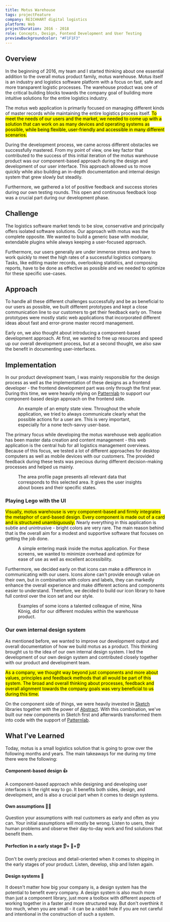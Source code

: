 ```yaml
---
title: Motus Warehouse
tags: projectFeature
company: REICHHART digital logistics
platform: Web
projectDuration: 2016 - 2018
role: Concepts, Design, Fontend Development and User Testing
previewBackgroundcolor: "#F1F1F3"
---
```


<section class="f-mb10 f-mb12-m">
  <div class="wrapper">
    <h2 class="area-title">Overview</h2>
    <div class="cs-section cs-section--half">
      <div class="cs-section-content">
        <p>In the beginning of 2016, my team and I started thinking about one essential addition to the overall motus product family, motus warehouse. Motus itself is an industry and logistics software platform with a focus on fast, safe and more transparent logistic processes. The warehouse product was one of the critical building blocks towards the company goal of building more intuitive solutions for the entire logistics industry.</p>
        <p>The motus web application is primarily focused on managing different kinds of master records while maintaining the entire logistics process itself. <mark>To meet the needs of our users and the market, we needed to come up with a solution that can work on as many devices and operating systems as possible, while being flexible, user-friendly and accessible in many different scenarios.</mark></p>
        <p>During the development process, we came across different obstacles we successfully mastered. From my point of view, one key factor that contributed to the success of this initial iteration of the motus warehouse product was our component-based approach during the design and development of our user interface. This approach allowed us to move quickly while also building an in-depth documentation and internal design system that grew slowly but steadily.</p>
        <p>Furthermore, we gathered a lot of positive feedback and success stories during our own testing rounds. This open and continuous feedback loop was a crucial part during our development phase.</p>
      </div>
    </div>
  </div>
</section>
<section class="f-mb10 f-mb12-m">
  <div class="wrapper">
    <div class="f-mb10 f-mb12-m cs-section cs-section--half">
      <div class="cs-section-content">
        <h2 class="area-title">Challenge</h2>
        <p>The logistics software market tends to be slow, conservative and principally offers isolated software solutions. Our approach with motus was the complete opposite. We wanted to build a generic base with modular, extendable plugins while always keeping a user-focused approach.</p>
        <p>Furthermore, our users generally are under immense stress and have to work quickly to meet the high rates of a successful logistics company. Tasks, like editing master records, overlooking statistics, and composing reports, have to be done as effective as possible and we needed to optimize for these specific use-cases.</p>
      </div>
    </div>
    <div class="cs-section cs-section--half">
      <div class="cs-section-content">
        <h2 class="area-title">Approach</h2>
        <p>To handle all these different challenges successfully and be as beneficial to our users as possible, we built different prototypes and kept a close communication line to our customers to get their feedback early on. These prototypes were mostly static web applications that incorporated different ideas about fast and error-prone master record management.</p>
        <p>Early on, we also thought about introducing a component-based development approach. At first, we wanted to free up resources and speed up our overall development process, but at a second thought, we also saw the benefit in documenting user-interfaces.</p>
      </div>
    </div>
  </div>
</section>
<section class="cs-area f-mb10 f-mb12-m">
  <div class="wrapper">
    <h2 class="area-title">Implementation</h2>
    <div class="cs-section cs-section--screens">
      <p>In our product development team, I was mainly responsible for the design process as well as the implementation of these designs as a frontend developer - the frontend development part was only through the first year. During this time, we were heavily relying on <a href="https://patternlab.io">Patternlab</a> to support our component-based design approach on the frontend side.</p>
      <figure>
        <img alt="" src="https://fruechtl.me/media/pages/work/case-studies/motus-warehouse/137889687-1549818932/contact-empty-state.jpg">
        <figcaption>An example of an empty state view. Throughout the whole application, we tried to always communicate clearly what the possible actions for a user are. This is very important, especially for a none tech-savvy user-base.</figcaption>
      </figure>
      <p>The primary focus while developing the motus warehouse web application has been master data creation and content management - this web application is the central hub for all logistics management overviews. Because of this focus, we tested a lot of different approaches for desktop computers as well as mobile devices with our customers. The provided feedback during these tests was precious during different decision-making processes and helped us mainly.</p>
      <figure class="rev">
        <img alt="" src="https://fruechtl.me/media/pages/work/case-studies/motus-warehouse/3632513332-1549818931/area-profile.jpg">
        <figcaption>The area profile page presents all relevant data that corresponds to this selected area. It gives the user insights about boxes and their specific states.</figcaption>
      </figure>
      <h3>Playing Lego with the UI</h3>
      <p><mark>Visually, motus warehouse is very component-based and firmly integrates the metaphor of card-based design. Every component is made out of a card and is structured unambiguously.</mark> Nearly everything in this application is subtle and unintrusive - bright colors are very rare. The main reason behind that is the overall aim for a modest and supportive software that focuses on getting the job done.</p>
      <figure>
        <img alt="" src="https://fruechtl.me/media/pages/work/case-studies/motus-warehouse/2203019454-1549818931/add-new-area-error.jpg">
        <figcaption>A simple entering mask inside the motus application. For these screens, we wanted to minimize overhead and optimize for ease of use as well as excellent accessibility.</figcaption>
      </figure>
      <p>Furthermore, we decided early on that icons can make a difference in communicating with our users. Icons alone can't provide enough value on their own, but in combination with colors and labels, they can markedly enhance the overall experience and make different actions and components easier to understand. Therefore, we decided to build our icon library to have full control over the icon set and our style.</p>
      <figure>
        <img alt="" src="https://fruechtl.me/media/pages/work/case-studies/motus-warehouse/3741995383-1549818931/module_icons.png">
        <figcaption>Examples of some icons a talented colleague of mine, Nina König, did for our different modules within the warehouse product.</figcaption>
      </figure>
      <h3>Our own internal design system</h3>
      <p>As mentioned before, we wanted to improve our development output and overall documentation of how we build motus as a product. This thinking brought us to the idea of our own internal design system. I led the development of our own design system and contributed closely together with our product and development team.</p>
      <p><mark>As a company, we thought way beyond just components and more about values, principles and feedback methods that all would be part of this system. The broad and overall thinking about processes, feedback and overall alignment towards the company goals was very beneficial to us during this time.</mark></p>
      <p>On the component side of things, we were heavily invested in <a href="https://www.sketchapp.com">Sketch</a> libraries together with the power of <a href="https://www.goabstract.com">Abstract</a>. With this combination, we've built our new components in Sketch first and afterwards transformed them into code with the support of <a href="https://patternlab.io">Patternlab</a>.</p>    </div>
  </div>
</section>
<section class="f-mb10 f-mb12-m">
  <div class="wrapper">
    <h2 class="area-title">What I’ve Learned</h2>
    <div class="cs-section cs-section--half">
      <div class="cs-section-content">
        <p>Today, motus is a small logistics solution that is going to grow over the following months and years. The main takeaways for me during my time there were the following:</p>
        <h4>Component-based design  👍</h4>
        <p>A component-based approach while designing and developing user interfaces is the right way to go. It benefits both sides, design, and development, and is also a crucial part when it comes to design systems.</p>
        <h4>Own assumptions 🕵️‍♂️</h4>
        <p>Question your assumptions with real customers as early and often as you can. Your initial assumptions will mostly be wrong. Listen to users, their human problems and observe their day-to-day work and find solutions that benefit them.</p>
        <h4>Perfection in a early stage  👂+ 🚢+👂</h4>
        <p>Don't be overly precious and detail-oriented when it comes to shipping in the early stages of your product. Listen, develop, ship and listen again.</p>
        <h4>Design systems  🥰</h4>
        <p>It doesn't matter how big your company is, a design system has the potential to benefit every company. A design system is also much more than just a component library, just more a toolbox with different aspects of working together in a faster and more structured way. But don't overthink it too much, when you are small - it can be a rabbit hole if you are not careful and intentional in the construction of such a system.</p>      </div>
    </div>
  </div>
</section>
